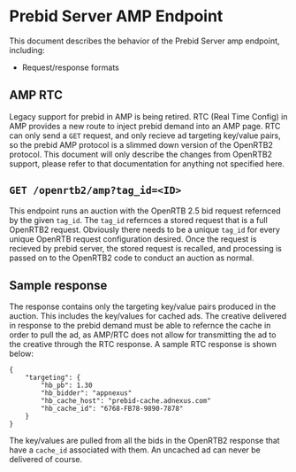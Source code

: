 # Prebid Server AMP Endpoint

This document describes the behavior of the Prebid Server amp endpoint, including:

- Request/response formats

## AMP RTC
Legacy support for prebid in AMP is being retired. RTC (Real Time Config) in AMP provides a new route
to inject prebid demand into an AMP page. RTC can only send a `GET` request, and only recieve ad 
targeting key/value pairs, so the prebid AMP protocol is a slimmed down version of the OpenRTB2
protocol. This document will only describe the changes from OpenRTB2 support, please refer to that
documentation for anything not specified here.

## `GET /openrtb2/amp?tag_id=<ID>`

This endpoint runs an auction with the OpenRTB 2.5 bid request refernced by the given `tag_id`.
The `tag_id` refernces a stored request that is a full OpenRTB2 request. Obviously there needs to be a
unique `tag_id` for every unique OpenRTB request configuration desired. Once the request is recieved
by prebid server, the stored request is recalled, and processing is passed on to the OpenRTB2 code
to conduct an auction as normal.

## Sample response

The response contains only the targeting key/value pairs produced in the auction. This includes the
key/values for cached ads. The creative delivered in response to the prebid demand must be able to
refernce the cache in order to pull the ad, as AMP/RTC does not allow for transmitting the ad to
the creative through the RTC response. A sample RTC response is shown below:

```
{
	"targeting": {
		"hb_pb": 1.30
		"hb_bidder": "appnexus"
		"hb_cache_host": "prebid-cache.adnexus.com"
		"hb_cache_id": "6768-FB78-9890-7878"
	}
}
```

The key/values are pulled from all the bids in the OpenRTB2 response that have a `cache_id` associated
with them. An uncached ad can never be delivered of course.